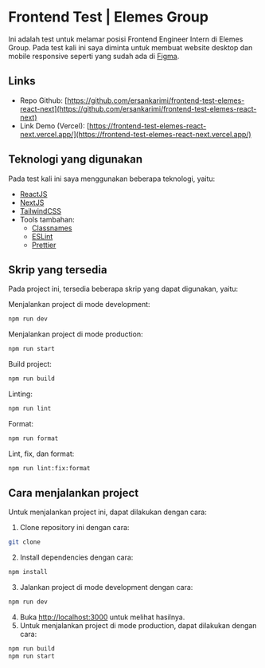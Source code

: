 # Frontend Test | Elemes Group

Ini adalah test untuk melamar posisi Frontend Engineer Intern di Elemes Group. Pada test kali ini saya diminta untuk membuat website desktop dan mobile responsive seperti yang sudah
ada di [Figma](https://www.figma.com/file/VXBvQvCeLRs65i4cLhihEi/Frontend-Test?node-id=0%3A1).

## Links

- Repo Github: [https://github.com/ersankarimi/frontend-test-elemes-react-next](https://github.com/ersankarimi/frontend-test-elemes-react-next)
- Link Demo (Vercel): [https://frontend-test-elemes-react-next.vercel.app/](https://frontend-test-elemes-react-next.vercel.app/)

## Teknologi yang digunakan

Pada test kali ini saya menggunakan beberapa teknologi, yaitu:

- [ReactJS](https://reactjs.org/)
- [NextJS](https://nextjs.org/)
- [TailwindCSS](https://tailwindcss.com/)
- Tools tambahan:
  - [Classnames](https://github.com/JedWatson/classnames#readme)
  - [ESLint](https://eslint.org/)
  - [Prettier](https://prettier.io/)

## Skrip yang tersedia

Pada project ini, tersedia beberapa skrip yang dapat digunakan, yaitu:

Menjalankan project di mode development:

```bash
npm run dev
```

Menjalankan project di mode production:

```bash
npm run start
```

Build project:

```bash
npm run build
```

Linting:

```bash
npm run lint
```

Format:

```bash
npm run format
```

Lint, fix, dan format:

```bash
npm run lint:fix:format
```

## Cara menjalankan project

Untuk menjalankan project ini, dapat dilakukan dengan cara:

1. Clone repository ini dengan cara:

```bash
git clone
```

2. Install dependencies dengan cara:

```bash
npm install
```

3. Jalankan project di mode development dengan cara:

```bash
npm run dev
```

4. Buka [http://localhost:3000](http://localhost:3000) untuk melihat hasilnya.
5. Untuk menjalankan project di mode production, dapat dilakukan dengan cara:

```bash
npm run build
npm run start
```
